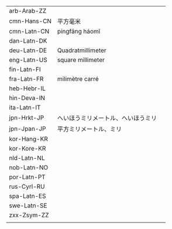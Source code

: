 | | | |
|-|-|-|
| arb-Arab-ZZ |  |  |
| cmn-Hans-CN | 平方毫米 |  |
| cmn-Latn-CN | píngfāng háomǐ |  |
| dan-Latn-DK |  |  |
| deu-Latn-DE | Quadratmillimeter |  |
| eng-Latn-US | square millimeter |  |
| fin-Latn-FI |  |  |
| fra-Latn-FR | milimètre carré |  |
| heb-Hebr-IL |  |  |
| hin-Deva-IN |  |  |
| ita-Latn-IT |  |  |
| jpn-Hrkt-JP | へいほうミリメートル、へいほうミリ |  |
| jpn-Jpan-JP | 平方ミリメートル、ミリ |  |
| kor-Hang-KR |  |  |
| kor-Kore-KR |  |  |
| nld-Latn-NL |  |  |
| nob-Latn-NO |  |  |
| por-Latn-PT |  |  |
| rus-Cyrl-RU |  |  |
| spa-Latn-ES |  |  |
| swe-Latn-SE |  |  |
| zxx-Zsym-ZZ |  |  |
|  |  |  |
